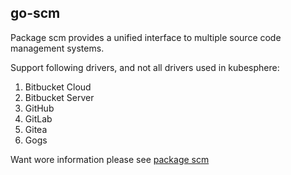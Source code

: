 ## go-scm

Package scm provides a unified interface to multiple source code management systems.

Support following drivers, and not all drivers used in kubesphere:

1. Bitbucket Cloud
2. Bitbucket Server
3. GitHub
4. GitLab
5. Gitea
6. Gogs

Want wore information please see [package scm](https://pkg.go.dev/github.com/drone/go-scm/scm?tab=doc)

